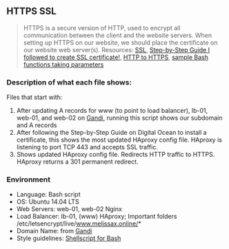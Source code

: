## HTTPS SSL
> HTTPS is a secure version of HTTP, used to encrypt all communication between
> the client and the website servers. When setting up HTTPS on our website,
> we should place the certificate on our website web server(s). Resources:
> [SSL](https://www.sslshopper.com/why-ssl-the-purpose-of-using-ssl-certificates.html),
> [Step-by-Step Guide I followed to create SSL certificate!](https://www.digitalocean.com/community/tutorials/how-to-secure-haproxy-with-let-s-encrypt-on-ubuntu-14-04),
> [HTTP to HTTPS](https://www.instantssl.com/ssl-certificate-products/https.html),
> [sample Bash functions taking parameters](http://tldp.org/LDP/abs/html/complexfunct.html)

### Description of what each file shows:
Files that start with:
1. After updating A records for www (to point to load balancer), lb-01, web-01, and web-02 on [Gandi](https://www.gandi.net/en), running this script shows our subdomain and A records
2. After following the Step-by-Step Guide on Digital Ocean to install a certificate, this shows the most updated HAproxy config file. HAproxy is listening to port TCP 443 and accepts SSL traffic.
3. Shows updated HAproxy config file. Redirects HTTP traffic to HTTPS. HAproxy returns a 301 permanent redirect.

### Environment
* Language: Bash script
* OS: Ubuntu 14.04 LTS
* Web Servers: web-01, web-02 Nginx
* Load Balancer: lb-01, (www) HAproxy; Important folders /etc/letsencrypt/live/www.melissax.online/*
* Domain Name: from [Gandi](https://www.gandi.net/en)
* Style guidelines: [Shellscript for Bash](https://github.com/koalaman/shellcheck)
